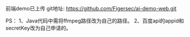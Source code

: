 前端demo已上传
git地址: https://github.com/Figersec/ai-demo-web.git

PS：
1、Java代码中需将ffmpeg路径改为自己的路径。
2、百度api的appid和secretKey改为自己申请的。
